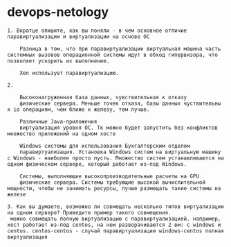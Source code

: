 # devops-netology


    1. Вкратце опишите, как вы поняли - в чем основное отличие паравиртуализации и виртуализации на основе ОС

    	Разница в том, что при паравиртуализации виртуальная машина часть системных вызовов операционной системы идут в обход гипервизора, что позволяет ускорить их выполнение. 

    	Xen использует паравиртуализцию.

    2. 

    	Высоконагруженная база данных, чувствительная к отказу
    	физические сервера. Меньше точек отказа, базы данных чуствительны к io операциям, чем ближе к железу, тем лучше.

    	Различные Java-приложения
    	виртуализация уровня ОС. Тк можно будет запустить без конфликтов множество приложений на одном хосте

    	Windows системы для использования Бухгалтерским отделом
    	паравиртуализация. Установка Windows систем на виртуальную машину с Windows - наиболее просто пусть. Множество систем устанавливаются на одном физическом сервере, который работает из-под Windows. 

    	Системы, выполняющие высокопроизводительные расчеты на GPU
    	физические сервера. Системы требующие высокой вычислительной мощности, чтобы не занимать ресурсы, лучше размещать такие системы на железе

    3. Как вы думаете, возможно ли совмещать несколько типов виртуализации на одном сервере? Приведите пример такого совмещения.
     можно совмещать полную виртуализацию с паравиртуализацией. например, хост работает из-под centos, на нем разворачиваются 2 вм: с windows и centos. centos-centos - случай паравиртуализации windows-centos полная виртуализация